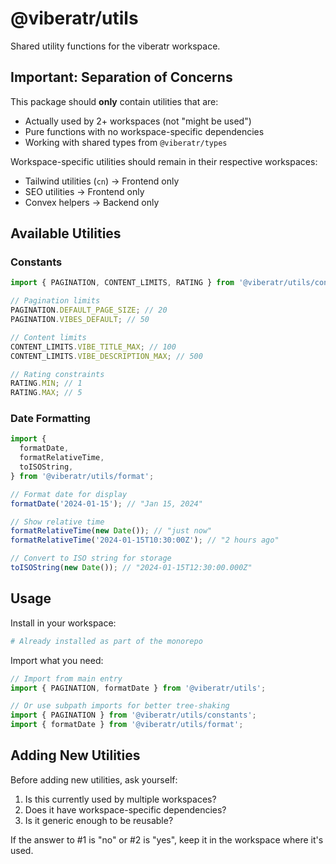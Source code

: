 # @viberatr/utils

Shared utility functions for the viberatr workspace.

## Important: Separation of Concerns

This package should **only** contain utilities that are:

- Actually used by 2+ workspaces (not "might be used")
- Pure functions with no workspace-specific dependencies
- Working with shared types from `@viberatr/types`

Workspace-specific utilities should remain in their respective workspaces:

- Tailwind utilities (`cn`) → Frontend only
- SEO utilities → Frontend only
- Convex helpers → Backend only

## Available Utilities

### Constants

```typescript
import { PAGINATION, CONTENT_LIMITS, RATING } from '@viberatr/utils/constants';

// Pagination limits
PAGINATION.DEFAULT_PAGE_SIZE; // 20
PAGINATION.VIBES_DEFAULT; // 50

// Content limits
CONTENT_LIMITS.VIBE_TITLE_MAX; // 100
CONTENT_LIMITS.VIBE_DESCRIPTION_MAX; // 500

// Rating constraints
RATING.MIN; // 1
RATING.MAX; // 5
```

### Date Formatting

```typescript
import {
  formatDate,
  formatRelativeTime,
  toISOString,
} from '@viberatr/utils/format';

// Format date for display
formatDate('2024-01-15'); // "Jan 15, 2024"

// Show relative time
formatRelativeTime(new Date()); // "just now"
formatRelativeTime('2024-01-15T10:30:00Z'); // "2 hours ago"

// Convert to ISO string for storage
toISOString(new Date()); // "2024-01-15T12:30:00.000Z"
```

## Usage

Install in your workspace:

```bash
# Already installed as part of the monorepo
```

Import what you need:

```typescript
// Import from main entry
import { PAGINATION, formatDate } from '@viberatr/utils';

// Or use subpath imports for better tree-shaking
import { PAGINATION } from '@viberatr/utils/constants';
import { formatDate } from '@viberatr/utils/format';
```

## Adding New Utilities

Before adding new utilities, ask yourself:

1. Is this currently used by multiple workspaces?
2. Does it have workspace-specific dependencies?
3. Is it generic enough to be reusable?

If the answer to #1 is "no" or #2 is "yes", keep it in the workspace where it's used.
